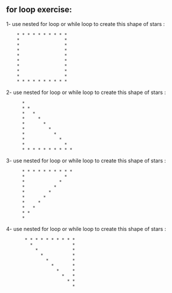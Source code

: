 ## for loop exercise:


1- use nested for loop or while loop to create this shape of stars : 

 
        * * * * * * * * * *
        *                 *
        *                 *
        *                 *
        *                 *
        *                 *
        *                 *
        *                 *
        *                 *
        * * * * * * * * * * 




2- use nested for loop or while loop to create this shape of stars : 

          *
          * *
          *   *
          *     *
          *       *
          *         *
          *           *
          *             *
          *               *
          * * * * * * * * * * 
          
          

3- use nested for loop or while loop to create this shape of stars : 


          * * * * * * * * * *
          *               *
          *             *
          *           *
          *         *
          *       *
          *     *
          *   *
          * *
          * 
          
4-  use nested for loop or while loop to create this shape of stars : 



           * * * * * * * * * *
             *               *
               *             *
                 *           *
                   *         *
                     *       *
                       *     *
                         *   *
                           * *
                             *
                   
